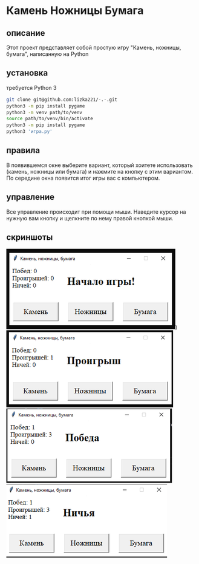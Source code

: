 # Камень Ножницы Бумага
## описание 
Этот проект представляет собой простую игру "Камень, ножницы, бумага", написанную на Python
## установка
требуется Python 3
```bash
git clone git@github.com:lizka221/-.-.git
python3 -m pip install pygame
python3 -m venv path/to/venv
source path/to/venv/bin/activate
python3 -m pip install pygame
python3 'игра.py'
```
## правила 
В появившемся окне выберите вариант, который хоитете использовать (камень, ножницы или бумага) и нажмите на кнопку с этим вариантом. По середине окна появится итог игры вас с компьютером.
## управление 
Все управление происходит при помощи мыши. Наведите курсор на нужную вам кнопку и щелкните по нему правой кнопкой мыши.
## скриншоты
![игра](image-2.png))
![проигрыш](image-3.png)
![победа](image-4.png)
![ничья](image-5.png)
